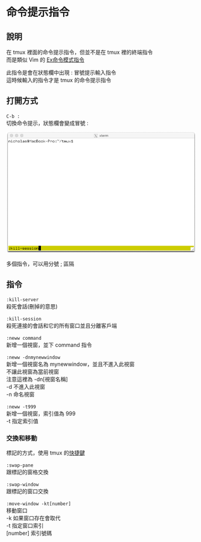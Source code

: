 # 命令提示指令

## 說明

在 tmux 裡面的命令提示指令，但並不是在 tmux 裡的終端指令  
而是類似 Vim 的 [Ex命令模式指令](../../../../vim/ex-ming-ling-mo-shi-zhi-ling/)

此指令是會在狀態欄中出現 : 冒號提示輸入指令  
這時候輸入的指令才是  tmux 的命令提示指令

## 打開方式

`C-b :`  
切換命令提示，狀態欄會變成冒號 :

![](../../../../.gitbook/assets/tmux_command_prompt.png)

多個指令，可以用分號 ; 區隔

## 指令

`:kill-server`  
殺死會話\(刪掉的意思\)

`:kill-session`  
殺死連接的會話和它的所有窗口並且分離客戶端

`:neww command`  
新增一個視窗，並下 command 指令

`:neww -dnmynewwindow`  
新增一個視窗名為 mynewwindow，並且不進入此視窗  
不讓此視窗為當前視窗  
注意這裡為 -dn\[視窗名稱\]  
-d 不進入此視窗  
-n 命名視窗

`:neww -t999`  
新增一個視窗，索引值為 999  
-t 指定索引值

### 交換和移動

標記的方式，使用 tmux 的[快捷鍵](jin-ru-dao-tmux-de-kuai-jie-jian.md#jiao-huan-he-yi-dong)

`:swap-pane`  
跟標記的窗格交換

`:swap-window`  
跟標記的窗口交換

`:move-window -kt[number]`  
移動窗口  
-k 如果窗口存在會取代  
-t 指定窗口索引  
\[number\] 索引號碼



